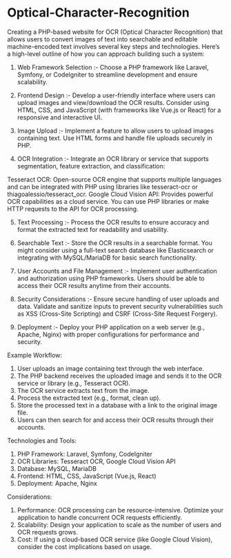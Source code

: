 # Optical-Character-Recognition
Creating a PHP-based website for OCR (Optical Character Recognition) that allows users to convert images of text into searchable and editable machine-encoded text involves several key steps and technologies.
Here’s a high-level outline of how you can approach building such a system:

1. Web Framework Selection :- Choose a PHP framework like Laravel, Symfony, or CodeIgniter to streamline development and ensure scalability.

2. Frontend Design :- Develop a user-friendly interface where users can upload images and view/download the OCR results. Consider using HTML, CSS, and JavaScript (with frameworks like Vue.js or React) for a responsive and interactive UI.

3. Image Upload :- Implement a feature to allow users to upload images containing text. Use HTML forms and handle file uploads securely in PHP.

4. OCR Integration :- Integrate an OCR library or service that supports segmentation, feature extraction, and classification:
   
Tesseract OCR: Open-source OCR engine that supports multiple languages and can be integrated with PHP using libraries like tesseract-ocr or thiagoalessio/tesseract_ocr.
Google Cloud Vision API: Provides powerful OCR capabilities as a cloud service. You can use PHP libraries or make HTTP requests to the API for OCR processing.

5. Text Processing :- Process the OCR results to ensure accuracy and format the extracted text for readability and usability.

6. Searchable Text :- Store the OCR results in a searchable format. You might consider using a full-text search database like Elasticsearch or integrating with MySQL/MariaDB for basic search functionality.

7. User Accounts and File Management :- Implement user authentication and authorization using PHP frameworks. Users should be able to access their OCR results anytime from their accounts.

8. Security Considerations :- Ensure secure handling of user uploads and data. Validate and sanitize inputs to prevent security vulnerabilities such as XSS (Cross-Site Scripting) and CSRF (Cross-Site Request Forgery).

9. Deployment :- Deploy your PHP application on a web server (e.g., Apache, Nginx) with proper configurations for performance and security.

Example Workflow:
1.  User uploads an image containing text through the web interface.
2.  The PHP backend receives the uploaded image and sends it to the OCR service or library (e.g., Tesseract OCR).
3.  The OCR service extracts text from the image.
4.  Process the extracted text (e.g., format, clean up).
5.  Store the processed text in a database with a link to the original image file.
6.  Users can then search for and access their OCR results through their accounts.

Technologies and Tools:
1.  PHP Framework: Laravel, Symfony, CodeIgniter
2.  OCR Libraries: Tesseract OCR, Google Cloud Vision API
3.  Database: MySQL, MariaDB
4.  Frontend: HTML, CSS, JavaScript (Vue.js, React)
5.  Deployment: Apache, Nginx

Considerations:
1.  Performance: OCR processing can be resource-intensive. Optimize your application to handle concurrent OCR requests efficiently.
2.  Scalability: Design your application to scale as the number of users and OCR requests grows.
3.  Cost: If using a cloud-based OCR service (like Google Cloud Vision), consider the cost implications based on usage.

